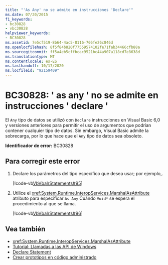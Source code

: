 ```yaml
---
title: "'As Any' no se admite en instrucciones 'Declare'"
ms.date: 07/20/2015
f1_keywords:
- bc30828
- vbc30828
helpviewer_keywords:
- BC30828
ms.assetid: 7e5cf519-8b64-4ac5-8116-705fe26c846d
ms.openlocfilehash: 8f5f84b820f77559574102fe71fab34466cfb88a
ms.sourcegitcommit: ff5a4eb5cffbcac9521bc44a907a118cd7e8638d
ms.translationtype: MT
ms.contentlocale: es-ES
ms.lasthandoff: 10/17/2020
ms.locfileid: "92159409"
---
```

# <a name="bc30828-as-any-is-not-supported-in-declare-statements"></a>BC30828: ' as any ' no se admite en instrucciones ' declare '

El `Any` tipo de datos se utilizó con `Declare` instrucciones en Visual Basic 6,0 y versiones anteriores para permitir el uso de argumentos que podrían contener cualquier tipo de datos. Sin embargo, Visual Basic admite la sobrecarga, por lo que hace que el `Any` tipo de datos sea obsoleto.

 **Identificador de error:** BC30828

## <a name="to-correct-this-error"></a>Para corregir este error

1. Declare los parámetros del tipo específico que desea usar; por ejemplo,.

     [!code-vb[VbVbalrStatements#95](~/samples/snippets/visualbasic/VS_Snippets_VBCSharp/VbVbalrStatements/VB/class5.vb#95)]

2. Utilice el <xref:System.Runtime.InteropServices.MarshalAsAttribute> atributo para especificar `As Any` Cuándo `Void*` se espera el procedimiento al que se llama.

     [!code-vb[VbVbalrStatements#96](~/samples/snippets/visualbasic/VS_Snippets_VBCSharp/VbVbalrStatements/VB/class5.vb#96)]

## <a name="see-also"></a>Vea también

- <xref:System.Runtime.InteropServices.MarshalAsAttribute>
- [Tutorial: Llamadas a las API de Windows](../../programming-guide/com-interop/walkthrough-calling-windows-apis.md)
- [Declare Statement](../statements/declare-statement.md)
- [Crear prototipos en código administrado](../../../framework/interop/creating-prototypes-in-managed-code.md)
